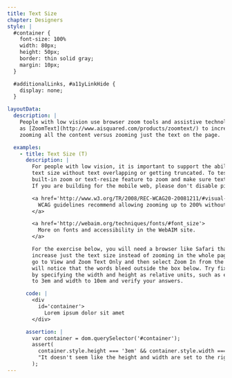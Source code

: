 ```yaml
---
title: Text Size
chapter: Designers
style: |
  #container {
    font-size: 100%
    width: 80px;
    height: 50px;
    border: thin solid gray;
    margin: 10px;
  }

  #additionalLinks, #a11yLinkHide {
    display: none;
  }

layoutData:
  description: |
    People with low vision use browser zoom tools and assistive technology such
    as [ZoomText](http://www.aisquared.com/products/zoomtext/) to increase the size of content on the screen. This exercise shows you the difference between
    zooming all the content versus zooming just the text on the page.

  examples:
    - title: Text Size (T)
      description: |
        For people with low vision, it is important to support the ability to increase
        text size without text overlapping or getting truncated. To test, use your browser's
        built-in zoom or text-resize feature to zoom and make sure text is still readable.
        If you are building for the mobile web, please don't disable pinch and zoom.

        <a href='http://www.w3.org/TR/2008/REC-WCAG20-20081211/#visual-audio-contrast-scale'>
          WCAG guidelines recommend allowing zooming up to 200% without loss of content.
        </a>

        <a href='http://webaim.org/techniques/fonts/#font_size'>
          More on fonts and accessibility in the WebAIM site.
        </a>

        For the exercise below, you will need a browser like Safari that allows you to
        increase just the text size instead of zooming in the whole page. On Safari,
        go to View and Zoom Text Only and then select Zoom In from the same menu. You
        will notice that the words bleed outside the box below. Try fixing this example
        by specifying the width and height as relative units, such as ems. Set the height
        to 3em and width to 10em and verify your answers.

      code: |
        <div
          id='container'>
            Lorem ipsum dolor sit amet
        </div>

      assertion: |
        var container = dom.querySelector('#container');
        assert(
          container.style.height === '3em' && container.style.width === '10em',
          "It doesn't seem like the height and width are set to the right ems"
        );
---
```

